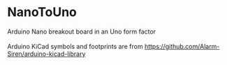 # NanoToUno
Arduino Nano breakout board in an Uno form factor<BR><BR>
Arduino KiCad symbols and footprints are from https://github.com/Alarm-Siren/arduino-kicad-library<BR><BR>
